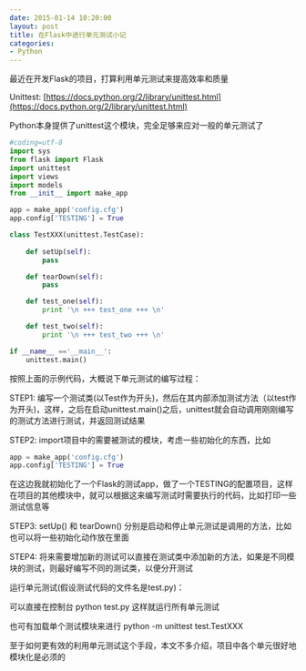 ```yaml
---
date: 2015-01-14 10:20:00
layout: post
title: 在Flask中进行单元测试小记
categories:
- Python
---
```


最近在开发Flask的项目，打算利用单元测试来提高效率和质量

Unittest: [https://docs.python.org/2/library/unittest.html](https://docs.python.org/2/library/unittest.html)

Python本身提供了unittest这个模块，完全足够来应对一般的单元测试了

```python
#coding=utf-8
import sys
from flask import Flask
import unittest
import views
import models
from __init__ import make_app

app = make_app('config.cfg')
app.config['TESTING'] = True

class TestXXX(unittest.TestCase):
    
    def setUp(self):
        pass

    def tearDown(self):
        pass

    def test_one(self):
        print '\n +++ test_one +++ \n'

    def test_two(self):
        print '\n +++ test_two +++ \n'

if __name__ =='__main__':
    unittest.main()
```

按照上面的示例代码，大概说下单元测试的编写过程：

STEP1: 编写一个测试类(以Test作为开头)，然后在其内部添加测试方法（以test作为开头)，这样，之后在启动unittest.main()之后，unittest就会自动调用刚刚编写的测试方法进行测试，并返回测试结果

STEP2: import项目中的需要被测试的模块，考虑一些初始化的东西，比如

```python
app = make_app('config.cfg')
app.config['TESTING'] = True
```

在这边我就初始化了一个Flask的测试app，做了一个TESTING的配置项目，这样在项目的其他模块中，就可以根据这来编写测试时需要执行的代码，比如打印一些测试信息等
    
STEP3: setUp() 和 tearDown() 分别是启动和停止单元测试是调用的方法，比如也可以将一些初始化动作放在里面
    
STEP4: 将来需要增加新的测试可以直接在测试类中添加新的方法，如果是不同模块的测试，则最好编写不同的测试类，以便分开测试

运行单元测试(假设测试代码的文件名是test.py)：

可以直接在控制台 python test.py 这样就运行所有单元测试

也可有加载单个测试模块来进行 python -m unittest test.TestXXX

至于如何更有效的利用单元测试这个手段，本文不多介绍，项目中各个单元很好地模块化是必须的
